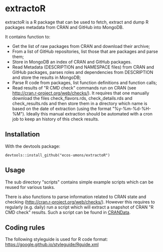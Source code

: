 extractoR
=========

extractoR is a R package that can be used to fetch, extract and dump R
packages metadata from CRAN and GitHub into MongoDB.

It contains function to:
* Get the list of raw packages from CRAN and download their archive;
* From a list of GitHub repositories, list those that are packages and
  parse them;
* Store in MongoDB an index of CRAN and GitHub packages.
* Read Metadata (DESCRIPTION and NAMESPACE files) from CRAN and GitHub
  packages, parses roles and dependencies from DESCRIPTION and store
  the results in MongoDB;
* Parse R code from packages, list function definitions and function
  calls;
* Read results of "R CMD check" commands run on CRAN (see
  http://cran.r-project.org/web/checks/). It requires that one
  manually download the files check_flavors.rds, check_details.rds and
  check_results.rds and then store them in a directory which name is
  based on the date of extraction (using the format "%y-%m-%d-%H-%M").
  Ideally this manual extraction should be automated with a cron job
  to keep an history of this check results.



Installation
------------

With the devtools package:

    devtools::install_github("ecos-umons/extractoR")



Usage
-----

The sub directory "scripts" contains simple example scripts which can
be reused for various tasks.

There is also functions to parse information related to CRAN state and
checking (http://cran.r-project.org/web/checks/). However this
requires to regularly (e.g. daily) run a script which will extract a
snapshot of CRAN "R CMD check" results. Such a script can be found in
[CRANData](https://github.com/maelick/CRANData).



Coding rules
------------

The following styleguide is used for R code format:
https://google.github.io/styleguide/Rguide.xml
